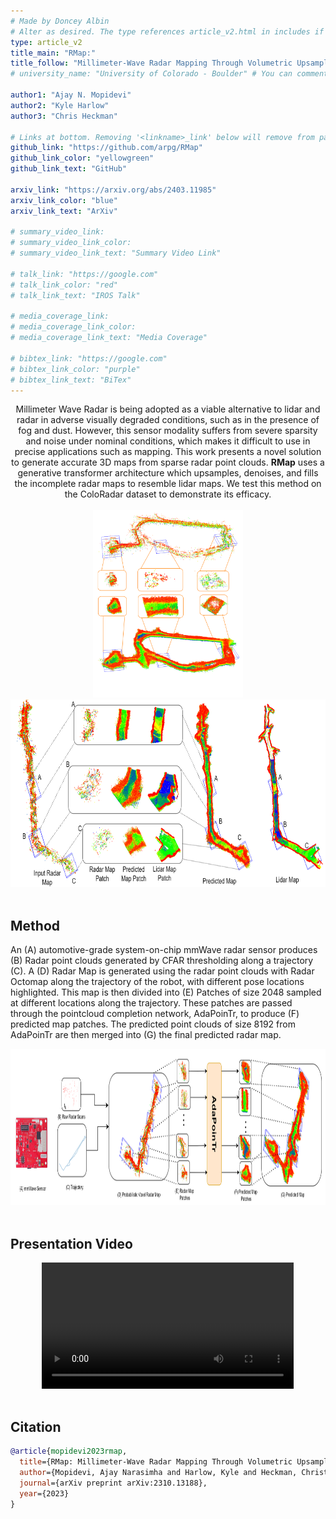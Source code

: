```yaml
---
# Made by Doncey Albin
# Alter as desired. The type references article_v2.html in includes if there are things you want to change.
type: article_v2
title_main: "RMap:"
title_follow: "Millimeter-Wave Radar Mapping Through Volumetric Upsampling"
# university_name: "University of Colorado - Boulder" # You can comment this out if you dont like it.

author1: "Ajay N. Mopidevi"
author2: "Kyle Harlow"
author3: "Chris Heckman"

# Links at bottom. Removing '<linkname>_link' below will remove from page.
github_link: "https://github.com/arpg/RMap"
github_link_color: "yellowgreen"
github_link_text: "GitHub"

arxiv_link: "https://arxiv.org/abs/2403.11985"
arxiv_link_color: "blue"
arxiv_link_text: "ArXiv"

# summary_video_link:
# summary_video_link_color:
# summary_video_link_text: "Summary Video Link"

# talk_link: "https://google.com"
# talk_link_color: "red"
# talk_link_text: "IROS Talk"

# media_coverage_link:
# media_coverage_link_color:
# media_coverage_link_text: "Media Coverage"

# bibtex_link: "https://google.com"
# bibtex_link_color: "purple"
# bibtex_link_text: "BiTex"
---
```


<div style="text-align: center;">
    Millimeter Wave Radar is being adopted as a viable alternative to lidar and radar in adverse visually degraded conditions, such as in the presence of fog and dust. However, this sensor modality suffers from severe sparsity and noise under nominal conditions, which makes it difficult to use in precise applications such as mapping. This work presents a novel solution to generate accurate 3D maps from sparse radar point clouds. <b>RMap</b> uses a generative transformer architecture which upsamples, denoises, and fills the incomplete radar maps to resemble lidar maps. We test this method on the ColoRadar dataset to demonstrate its efficacy. 
</div>

<br>

<div style="overflow: auto; text-align: center;">
    <img src="/img/rmap/RMapOverview.png" alt="Photo example results" style="display: inline-block; margin-right: auto;" height="300">
    <img src="/img/rmap/Results.png" alt="Photo example results" style="display: inline-block; margin-left: auto;" height="300">
</div>

<br>

## Method

An (A) automotive-grade system-on-chip mmWave radar sensor produces (B) Radar point clouds generated by CFAR thresholding along a trajectory (C). A (D) Radar Map is generated using the radar point clouds with Radar Octomap along the trajectory of the robot, with different pose locations highlighted. This map is then divided into (E) Patches of size 2048 sampled at different locations along the trajectory. These patches are passed through the pointcloud completion network, AdaPoinTr, to produce (F) predicted map patches. The predicted point clouds of size 8192 from AdaPoinTr are then merged into (G) the final predicted radar map.

<div style="overflow: auto; text-align: center;">
    <img src="/img/rmap/SystemDiagram.png" alt="RMap System Diagram" style="margin-right: auto; margin-left: auto;" height="250">
</div>

<br>

## Presentation Video

<div style="text-align:center;">
  <video width="80%" controls>
    <source src="/video/rmap/rmap_iros_submisson_video.mp4" type="video/mp4">
    Your browser does not support the video tag.
  </video>
</div>

<br>

## Citation

```bib
@article{mopidevi2023rmap,
  title={RMap: Millimeter-Wave Radar Mapping Through Volumetric Upsampling},
  author={Mopidevi, Ajay Narasimha and Harlow, Kyle and Heckman, Christoffer},
  journal={arXiv preprint arXiv:2310.13188},
  year={2023}
}
```

<!-- For styling above Bibtex -->
<link rel="stylesheet" href="https://cdnjs.cloudflare.com/ajax/libs/prism/1.19.0/themes/prism-okaidia.min.css"
      integrity="sha512-pGi87NmT0VeSbmZBK40y3wF4H2DlpCYc5lrO/3F/RPhnwn262NReW3jFtG2iZWhbpoWT5MDzBzawpOri+jcUTw==" crossorigin="anonymous" />

<script src="https://cdnjs.cloudflare.com/ajax/libs/prism/1.19.0/prism.min.js"
        integrity="sha512-9ndS8HgVHWQq2A/kpIxygbIZQ7oljc9/AvoEv8SQDy192nAuCGSdk7OdAfCZLDkbRJLZMsrV0NXycMSLLNTWCw==" crossorigin="anonymous">
</script>

<script src="https://cdnjs.cloudflare.com/ajax/libs/prism/1.19.0/plugins/autolinker/prism-autolinker.min.js"
        integrity="sha512-/uypNVmpEQdCQLYz3mq7J2HPBpHkkg23FV4i7/WSUyEuTJrWJ2uZ3gXx1IBPUyB3qbIAY+AODbanXLkIar0NBQ==" crossorigin="anonymous">
</script>

<script src="https://cdn.jsdelivr.net/npm/prismjs-bibtex@2.1.0/prism-bibtex.js"
        integrity="sha256-A5GMUmGHpY8mVpfcaRLQFeHtmdjZLumKBOMpf81FXX0="
        crossorigin="anonymous" referrerpolicy="no-referrer">
</script>
